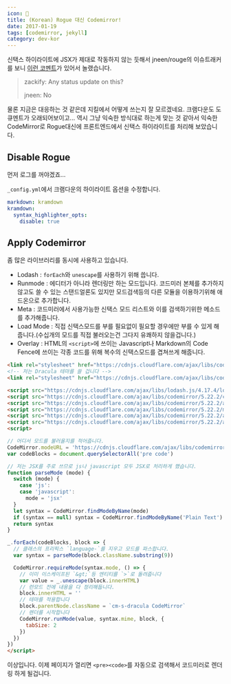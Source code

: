 ```yaml
---
icon: 💄
title: (Korean) Rogue 대신 Codemirror!
date: 2017-01-19
tags: [codemirror, jekyll]
category: dev-kor
---
```


신택스 하이라이트에 JSX가 제대로 작동하지 않는 듯해서 jneen/rouge의 이슈트래커를 보니 [이런 코멘트](https://github.com/jneen/rouge/issues/275#issuecomment-149714664)가 있어서 놀랬습니다.

> zackify: Any status update on this?
>
> jneen: No

물론 지금은 대응하는 것 같은데 지킬에서 어떻게 쓰는지 잘 모르겠네요.
크램다운도 도큐멘트가 오래되어보이고... 역시 그냥 익숙한 방식대로 하는게 맞는 것 같아서 익숙한 CodeMirror로 Rogue대신에 프론트엔드에서 신택스 하이라이트를 처리해 보았습니다.

## Disable Rogue

먼저 로그를 꺼야겠죠...

`_config.yml`에서 크램다운의 하이라이트 옵션을 수정합니다.

```yml
markdown: kramdown
kramdown:
  syntax_highlighter_opts:
    disable: true
```

## Apply Codemirror

좀 많은 라이브러리를 동시에 사용하고 있습니다.

- Lodash : `forEach`와 `unescape`를 사용하기 위해 씁니다.
- Runmode : 에디터가 아니라 렌더링만 하는 모드입니다. 코드미러 본체를 추가하지 않고도 쓸 수 있는 스탠드얼론도 있지만 모드검색등의 다른 모듈을 이용하기위해 애드온으로 추가합니다.
- Meta : 코드미러에서 사용가능한 신택스 모드 리스트와 이를 검색하기위한 메소드를 추가해줍니다.
- Load Mode : 직접 신택스모드를 부를 필요없이 필요할 경우에만 부를 수 있게 해줍니다.(수십개의 모드를 직접 불러오는건 그다지 유쾌하지 않을겁니다.)
- Overlay : HTML의 `<script>`에 쓰이는 Javascript나 Markdown의 Code Fence에 쓰이는 각종 코드를 위해 복수의 신택스모드를 겹쳐쓰게 해줍니다.

```html
<link rel="stylesheet" href="https://cdnjs.cloudflare.com/ajax/libs/codemirror/5.22.2/codemirror.min.css">
<!-- 저는 Dracula 테마를 쓸 겁니다 -->
<link rel="stylesheet" href="https://cdnjs.cloudflare.com/ajax/libs/codemirror/5.22.2/theme/dracula.min.css">

<script src="https://cdnjs.cloudflare.com/ajax/libs/lodash.js/4.17.4/lodash.min.js"></script>
<script src="https://cdnjs.cloudflare.com/ajax/libs/codemirror/5.22.2/codemirror.min.js"></script>
<script src="https://cdnjs.cloudflare.com/ajax/libs/codemirror/5.22.2/addon/runmode/runmode.min.js"></script>
<script src="https://cdnjs.cloudflare.com/ajax/libs/codemirror/5.22.2/mode/meta.min.js"></script>
<script src="https://cdnjs.cloudflare.com/ajax/libs/codemirror/5.22.2/addon/mode/loadmode.min.js"></script>
<script src="https://cdnjs.cloudflare.com/ajax/libs/codemirror/5.22.2/addon/mode/overlay.min.js"></script>
<script>

// 어디서 모드를 불러올지를 적어줍니다.
CodeMirror.modeURL = 'https://cdnjs.cloudflare.com/ajax/libs/codemirror/5.22.2/mode/%N/%N.js'
var codeBlocks = document.querySelectorAll('pre code')

// 저는 JSX를 주로 쓰므로 js나 javascript 모두 JSX로 처리하게 했습니다.
function parseMode (mode) {
  switch (mode) {
    case 'js':
    case 'javascript':
      mode = 'jsx'
  }
  let syntax = CodeMirror.findModeByName(mode)
  if (syntax == null) syntax = CodeMirror.findModeByName('Plain Text')
  return syntax
}

_.forEach(codeBlocks, block => {
  // 클래스의 프리픽스 `language-`를 지우고 모드를 파스합니다.
  var syntax = parseMode(block.className.substring(9))

  CodeMirror.requireMode(syntax.mode, () => {
    // 이미 이스케이프된 `&gt;`등 엔티티를 `>`로 돌려줍니다
    var value = _.unescape(block.innerHTML)
    // 런모드 전에 내용을 다 정리해둡니다.
    block.innerHTML = ''
    // 테마를 적용합니다
    block.parentNode.className = `cm-s-dracula CodeMirror`
    // 렌더를 시작합니다
    CodeMirror.runMode(value, syntax.mime, block, {
      tabSize: 2
    })
  })
})
</script>
```

이상입니다. 이제 페이지가 열리면 `<pre><code>`를 자동으로 검색해서 코드미러로 렌더링 하게 될겁니다.

